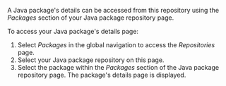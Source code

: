 A Java package's details can be accessed from this repository using the _Packages_ section of your Java package repository page.

To access your Java package's details page:

1. Select _Packages_ in the global navigation to access the _Repositories_ page.
1. Select your Java package repository on this page.
1. Select the package within the _Packages_ section of the Java package repository page. The package's details page is displayed.
